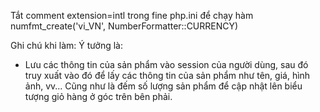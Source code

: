 Tắt comment extension=intl trong fine php.ini để chạy hàm numfmt_create('vi_VN', NumberFormatter::CURRENCY)

Ghi chú khi làm:
Ý tưởng là:
- Lưu các thông tin của sản phẩm vào session của người dùng, sau đó truy xuất vào đó để lấy các thông tin của sản phẩm như tên, giá, hình ảnh, vv... Cũng như là đếm số lượng sản phẩm để cập nhật lên biểu tượng giỏ hàng ở góc trên bên phải.
